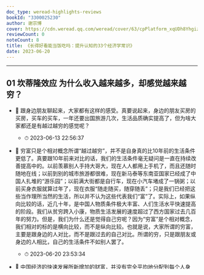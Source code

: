 ```yaml
---
doc_type: weread-highlights-reviews
bookId: "3300025230"
author: 谢宗博
cover: https://cdn.weread.qq.com/weread/cover/63/cpPlatform_xqUDh8Yhgiz5xypk5RBAph/t7_cpPlatform_xqUDh8Yhgiz5xypk5RBAph.jpg
reviewCount: 0
noteCount: 8
title: 《长得好看能当饭吃吗：提升认知的33个经济学常识》
date: 2023-06-20
---
```


---


## 01 坎蒂隆效应 为什么收入越来越多，却感觉越来越穷？


- 📌 跟身边朋友聊起来，大家都有这样的感受。真要说起来，身边的朋友买房的买房，买车的买车，一年还要出国旅游几次，生活品质确实提高了，但为啥大家都还是有越过越穷的感觉呢？ 
    - ⏱ 2023-06-13 22:56:37 

- 📌 穷富只是个相对概念所谓“越过越穷”，并不是自身真的比10年前的生活条件更低了。真要跟10年前来对比的话，我们的生活条件毫无疑问是一直在持续改善提高中的。以前羡慕别人手持大哥大，现在人人都用上手机了，而且还随时随地在线；以前到别的城市旅游都很难，现在新马泰等东南亚国家已经成了中国人扎堆的“游乐园”；以前满大街都是自行车，现在小汽车堵成了一锅粥；以前买身衣服就算过年了，现在衣服“随走随买，随穿随丢”；只是我们已经把这些当作理所当然的生活，所以并不认为这些代表我们“富”了。实际上，如果纵向比较的话，近几十年，是中国人物质条件极大丰富、人们生活水平快速提高的阶段。我们从贫穷跨入小康，物质生活发展的速度超过了西方国家过去几百年的努力。但是，我们为什么还是觉得自己穷呢？因为“穷富”是个相对概念，我们相对的标的是横向比较，而不是纵向比较。也就是说，大家所谓的穷富，主要是跟身边的人对比，而不是跟过去的自己对比。所谓的穷，只是跟朋友或身边的人相比，自己的生活条件不如别人罢了。 
    - ⏱ 2023-06-20 23:53:34 

- 📌 中国经济的快速发展所新增加的财富，并没有完全平均地分配到每个人身上，当然由于贡献不同、承担的风险不同，财富分配也没办法、更不应该完全平均分配。但由于财富的不平均增长，造成了贫富差距的拉大，从而也就带来了新的穷富之分。就算你在上海买了套100多平方米的房子，如果身边朋友都是住独栋老别墅，你马上就感觉自己是个穷人了。 
    - ⏱ 2023-06-13 22:57:12 

- 📌 新增的货币逐渐流向社会，优先获得的人群先获利，并推高资产价格。后面的人虽然钱也增加了，资产却在缩水，这就是坎蒂隆效应（Cantillon effect）：前排占了后排便宜，上游掠夺了下游，收入的再分配悄然完成。 
    - ⏱ 2023-06-13 22:58:41 

- 📌 在过去的一二十年里，房产是中国财富的锚定物。而房产确实也给了中国家庭丰厚的回报，很多人也通过住房投资，让自己的财富锚定下来。锚定的意思不是只涨不跌，而是保持财富的均值不变。比如，即便房价下跌10%，那他在一个城市的财富排名也不会发生较大的变化，因为大家基本都配置了房产，要跌一起跌，他本身锚定的财富阶层并没有发生改变。有人可能觉得如果只是一套自住房，价格涨跌并不重要。但是在过去的20年，正是有了房子的那批人，才抵抗住了通货膨胀带来的货币贬值效应，锚定了自己在社会财富中的排位。随着房产价格逐渐稳定下来，房价已经无法再继续起到锚定甚至超越的作用了。 
    - ⏱ 2023-06-13 23:00:57 

- 📌 正如海通证券研究所荀玉根所说：“如果说过去20年大家的财富差距取决于买了几套房的话，那未来10年、20年，财富的差距肯定就取决于配了多少权益资产。 
    - ⏱ 2023-06-13 23:01:29 
## 02 边际决策 水是必需品都这么便宜，钻石没什么用为啥那么贵？


- 📌 物品的价值是由它带给人的边际效用决定的——水虽然是生命必需品，但是水的存量大，因此在边际上多一滴、少一滴对效用的影响不大，多喝一瓶水带来不了太多的边际收益，一瓶水的价格也就不会那么高（价格即消费者愿意付出的边际成本）。 
    - ⏱ 2023-06-13 23:02:17 

- 📌 这个其实也解释了很多企业为什么明明每年都在亏损，却一直都在经营。因为很多企业在初期投入了巨额资金，建厂房、买设备，等等。一旦停止经营，这些投入都将变成泡沫。 
    - ⏱ 2023-06-13 23:03:39 

# 读书笔记


# 本书评论
